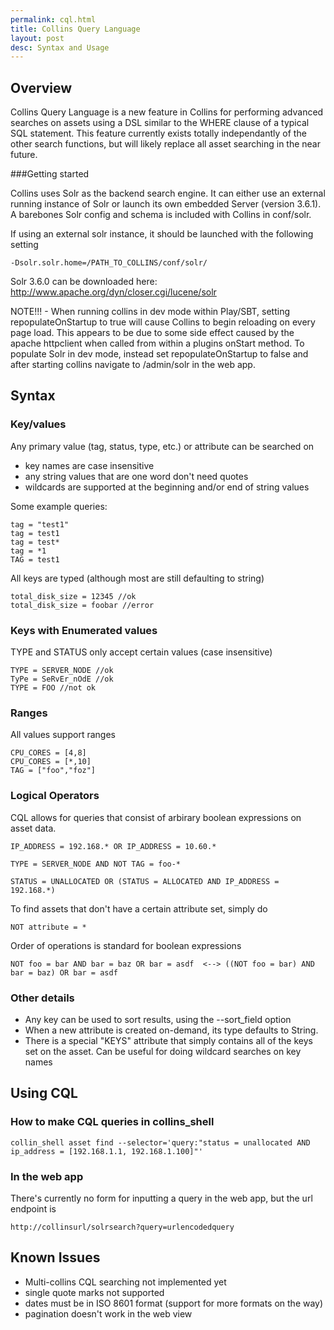 ```yaml
---
permalink: cql.html
title: Collins Query Language
layout: post
desc: Syntax and Usage
---
```


## Overview

Collins Query Language is a new feature in Collins for performing advanced
searches on assets using a DSL similar to the WHERE clause of a typical SQL
statement.  This feature currently exists totally independantly of the other
search functions, but will likely replace all asset searching in the near
future.

###Getting started

Collins uses Solr as the backend search engine.  It can either use an external
running instance of Solr or launch its own embedded Server (version 3.6.1).  A
barebones Solr config and schema is included with Collins in conf/solr.  

If using an external solr instance, it should be launched with the following setting

    -Dsolr.solr.home=/PATH_TO_COLLINS/conf/solr/

Solr 3.6.0 can be downloaded here: http://www.apache.org/dyn/closer.cgi/lucene/solr

NOTE!!! - When running collins in dev mode within Play/SBT, setting
repopulateOnStartup to true will cause Collins to begin reloading on every page load.
This appears to be due to some side effect caused by the apache httpclient when
called from within a plugins onStart method.  To populate Solr in dev mode,
instead set repopulateOnStartup to false and after starting collins navigate to
/admin/solr in the web app.  

## Syntax

### Key/values

Any primary value (tag, status, type, etc.) or attribute can be searched on

- key names are case insensitive
- any string values that are one word don't need quotes
- wildcards are supported at the beginning and/or end of string values

Some example queries:

    tag = "test1"
    tag = test1
    tag = test*
    tag = *1
    TAG = test1

All keys are typed (although most are still defaulting to string)

    total_disk_size = 12345 //ok
    total_disk_size = foobar //error

### Keys with Enumerated values
TYPE and STATUS only accept certain values (case insensitive)

    TYPE = SERVER_NODE //ok
    TyPe = SeRvEr_nOdE //ok
    TYPE = FOO //not ok

### Ranges

All values support ranges

    CPU_CORES = [4,8]
    CPU_CORES = [*,10]
    TAG = ["foo","foz"]

### Logical Operators

CQL allows for queries that consist of arbirary boolean expressions on asset data.

    IP_ADDRESS = 192.168.* OR IP_ADDRESS = 10.60.*
    
    TYPE = SERVER_NODE AND NOT TAG = foo-*
    
    STATUS = UNALLOCATED OR (STATUS = ALLOCATED AND IP_ADDRESS = 192.168.*)

To find assets that don't have a certain attribute set, simply do

    NOT attribute = *
    
Order of operations is standard for boolean expressions

    NOT foo = bar AND bar = baz OR bar = asdf  <--> ((NOT foo = bar) AND bar = baz) OR bar = asdf

### Other details

- Any key can be used to sort results, using the --sort_field option
- When a new attribute is created on-demand, its type defaults to String.  
- There is a special "KEYS" attribute that simply contains all of the keys set
  on the asset.  Can be useful for doing wildcard searches on key names

## Using CQL 

### How to make CQL queries in collins_shell

    collin_shell asset find --selector='query:"status = unallocated AND ip_address = [192.168.1.1, 192.168.1.100]"' 

### In the web app

There's currently no form for inputting a query in the web app, but the url endpoint is

    http://collinsurl/solrsearch?query=urlencodedquery

## Known Issues

- Multi-collins CQL searching not implemented yet
- single quote marks not supported
- dates must be in ISO 8601 format (support for more formats on the way)
- pagination doesn't work in the web view

